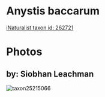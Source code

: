 
Anystis baccarum
================
  
[iNaturalist taxon id: 262721](https://www.inaturalist.org/taxa/262721)
# Photos

## by: Siobhan Leachman
  
![taxon25215066](https://inaturalist-open-data.s3.amazonaws.com/photos/28058225/medium.jpeg)